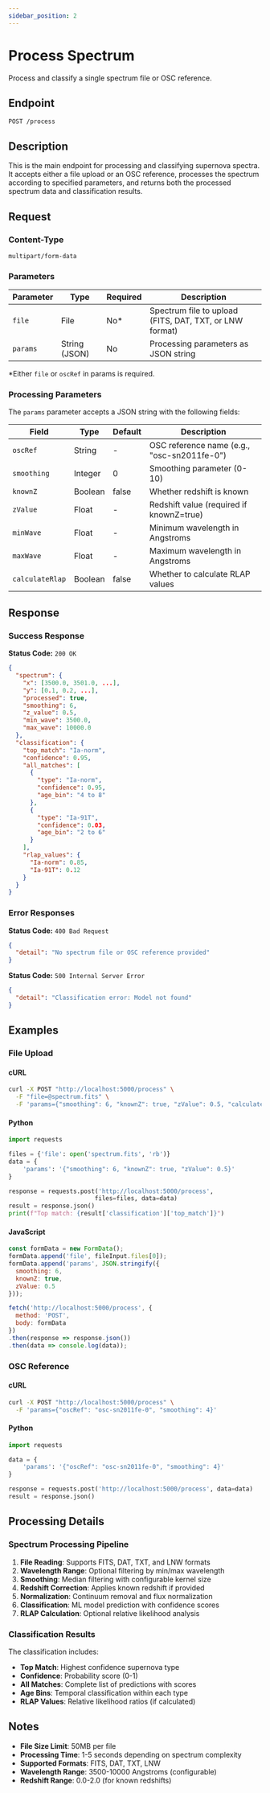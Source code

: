 ```yaml
---
sidebar_position: 2
---
```


# Process Spectrum

Process and classify a single spectrum file or OSC reference.

## Endpoint

```
POST /process
```

## Description

This is the main endpoint for processing and classifying supernova spectra. It accepts either a file upload or an OSC reference, processes the spectrum according to specified parameters, and returns both the processed spectrum data and classification results.

## Request

### Content-Type

```
multipart/form-data
```

### Parameters

| Parameter | Type | Required | Description |
|-----------|------|----------|-------------|
| `file` | File | No* | Spectrum file to upload (FITS, DAT, TXT, or LNW format) |
| `params` | String (JSON) | No | Processing parameters as JSON string |

*Either `file` or `oscRef` in params is required.

### Processing Parameters

The `params` parameter accepts a JSON string with the following fields:

| Field | Type | Default | Description |
|-------|------|---------|-------------|
| `oscRef` | String | - | OSC reference name (e.g., "osc-sn2011fe-0") |
| `smoothing` | Integer | 0 | Smoothing parameter (0-10) |
| `knownZ` | Boolean | false | Whether redshift is known |
| `zValue` | Float | - | Redshift value (required if knownZ=true) |
| `minWave` | Float | - | Minimum wavelength in Angstroms |
| `maxWave` | Float | - | Maximum wavelength in Angstroms |
| `calculateRlap` | Boolean | false | Whether to calculate RLAP values |

## Response

### Success Response

**Status Code:** `200 OK`

```json
{
  "spectrum": {
    "x": [3500.0, 3501.0, ...],
    "y": [0.1, 0.2, ...],
    "processed": true,
    "smoothing": 6,
    "z_value": 0.5,
    "min_wave": 3500.0,
    "max_wave": 10000.0
  },
  "classification": {
    "top_match": "Ia-norm",
    "confidence": 0.95,
    "all_matches": [
      {
        "type": "Ia-norm",
        "confidence": 0.95,
        "age_bin": "4 to 8"
      },
      {
        "type": "Ia-91T",
        "confidence": 0.03,
        "age_bin": "2 to 6"
      }
    ],
    "rlap_values": {
      "Ia-norm": 0.85,
      "Ia-91T": 0.12
    }
  }
}
```

### Error Responses

**Status Code:** `400 Bad Request`

```json
{
  "detail": "No spectrum file or OSC reference provided"
}
```

**Status Code:** `500 Internal Server Error`

```json
{
  "detail": "Classification error: Model not found"
}
```

## Examples

### File Upload

#### cURL

```bash
curl -X POST "http://localhost:5000/process" \
  -F "file=@spectrum.fits" \
  -F 'params={"smoothing": 6, "knownZ": true, "zValue": 0.5, "calculateRlap": true}'
```

#### Python

```python
import requests

files = {'file': open('spectrum.fits', 'rb')}
data = {
    'params': '{"smoothing": 6, "knownZ": true, "zValue": 0.5}'
}

response = requests.post('http://localhost:5000/process',
                        files=files, data=data)
result = response.json()
print(f"Top match: {result['classification']['top_match']}")
```

#### JavaScript

```javascript
const formData = new FormData();
formData.append('file', fileInput.files[0]);
formData.append('params', JSON.stringify({
  smoothing: 6,
  knownZ: true,
  zValue: 0.5
}));

fetch('http://localhost:5000/process', {
  method: 'POST',
  body: formData
})
.then(response => response.json())
.then(data => console.log(data));
```

### OSC Reference

#### cURL

```bash
curl -X POST "http://localhost:5000/process" \
  -F 'params={"oscRef": "osc-sn2011fe-0", "smoothing": 4}'
```

#### Python

```python
import requests

data = {
    'params': '{"oscRef": "osc-sn2011fe-0", "smoothing": 4}'
}

response = requests.post('http://localhost:5000/process', data=data)
result = response.json()
```

## Processing Details

### Spectrum Processing Pipeline

1. **File Reading**: Supports FITS, DAT, TXT, and LNW formats
2. **Wavelength Range**: Optional filtering by min/max wavelength
3. **Smoothing**: Median filtering with configurable kernel size
4. **Redshift Correction**: Applies known redshift if provided
5. **Normalization**: Continuum removal and flux normalization
6. **Classification**: ML model prediction with confidence scores
7. **RLAP Calculation**: Optional relative likelihood analysis

### Classification Results

The classification includes:
- **Top Match**: Highest confidence supernova type
- **Confidence**: Probability score (0-1)
- **All Matches**: Complete list of predictions with scores
- **Age Bins**: Temporal classification within each type
- **RLAP Values**: Relative likelihood ratios (if calculated)

## Notes

- **File Size Limit**: 50MB per file
- **Processing Time**: 1-5 seconds depending on spectrum complexity
- **Supported Formats**: FITS, DAT, TXT, LNW
- **Wavelength Range**: 3500-10000 Angstroms (configurable)
- **Redshift Range**: 0.0-2.0 (for known redshifts)
